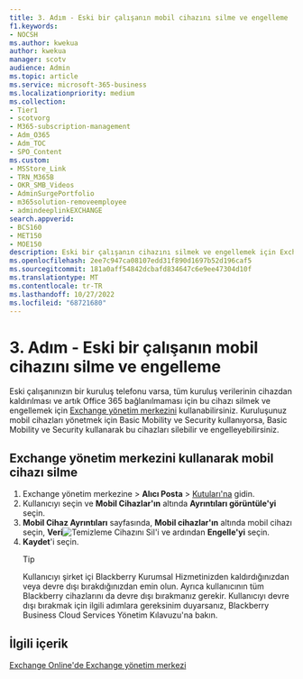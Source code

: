 ```yaml
---
title: 3. Adım - Eski bir çalışanın mobil cihazını silme ve engelleme
f1.keywords:
- NOCSH
ms.author: kwekua
author: kwekua
manager: scotv
audience: Admin
ms.topic: article
ms.service: microsoft-365-business
ms.localizationpriority: medium
ms.collection:
- Tier1
- scotvorg
- M365-subscription-management
- Adm_O365
- Adm_TOC
- SPO_Content
ms.custom:
- MSStore_Link
- TRN_M365B
- OKR_SMB_Videos
- AdminSurgePortfolio
- m365solution-removeemployee
- admindeeplinkEXCHANGE
search.appverid:
- BCS160
- MET150
- MOE150
description: Eski bir çalışanın cihazını silmek ve engellemek için Exchange yönetim merkezini kullanın; böylece tüm kuruluş verileri kaldırılır ve artık Microsoft 365'e bağlanmaz.
ms.openlocfilehash: 2ee7c947ca08107edd31f890d1697b52d196caf5
ms.sourcegitcommit: 181a0aff54842dcbafd834647c6e9ee47304d10f
ms.translationtype: MT
ms.contentlocale: tr-TR
ms.lasthandoff: 10/27/2022
ms.locfileid: "68721680"
---
```

# <a name="step-3---wipe-and-block-a-former-employees-mobile-device"></a>3. Adım - Eski bir çalışanın mobil cihazını silme ve engelleme

Eski çalışanınızın bir kuruluş telefonu varsa, tüm kuruluş verilerinin cihazdan kaldırılması ve artık Office 365 bağlanılmaması için bu cihazı silmek ve engellemek için <a href="https://go.microsoft.com/fwlink/p/?linkid=2059104" target="_blank">Exchange yönetim merkezini</a> kullanabilirsiniz. Kuruluşunuz mobil cihazları yönetmek için Basic Mobility ve Security kullanıyorsa, Basic Mobility ve Security kullanarak bu cihazları silebilir ve engelleyebilirsiniz.

## <a name="wipe-mobile-device-using-the-exchange-admin-center"></a>Exchange yönetim merkezini kullanarak mobil cihazı silme

1. Exchange yönetim merkezine > **Alıcı Posta** \> <a href="https://go.microsoft.com/fwlink/?linkid=2183135" target="_blank">Kutuları'na</a> gidin.
1. Kullanıcıyı seçin ve **Mobil Cihazlar'ın** altında **Ayrıntıları görüntüle'yi** seçin.
1. **Mobil Cihaz Ayrıntıları** sayfasında, **Mobil cihazlar'ın** altında mobil cihazı seçin, **Veri**![Temizleme Cihazını Sil'i](../../media/1c113a36-53cb-4974-884f-3ecd9535506e.png) ve ardından **Engelle'yi** seçin.
1. **Kaydet**'i seçin.
   > [!TIP]
   > Kullanıcıyı şirket içi Blackberry Kurumsal Hizmetinizden kaldırdığınızdan veya devre dışı bırakdığınızdan emin olun. Ayrıca kullanıcının tüm Blackberry cihazlarını da devre dışı bırakmanız gerekir. Kullanıcıyı devre dışı bırakmak için ilgili adımlara gereksinim duyarsanız, Blackberry Business Cloud Services Yönetim Kılavuzu'na bakın.

## <a name="related-content"></a>İlgili içerik

[Exchange Online'de Exchange yönetim merkezi](/exchange/exchange-admin-center)

